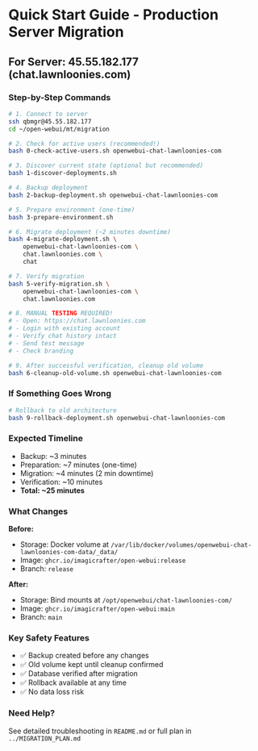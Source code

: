 # Quick Start Guide - Production Server Migration

## For Server: 45.55.182.177 (chat.lawnloonies.com)

### Step-by-Step Commands

```bash
# 1. Connect to server
ssh qbmgr@45.55.182.177
cd ~/open-webui/mt/migration

# 2. Check for active users (recommended!)
bash 0-check-active-users.sh openwebui-chat-lawnloonies-com

# 3. Discover current state (optional but recommended)
bash 1-discover-deployments.sh

# 4. Backup deployment
bash 2-backup-deployment.sh openwebui-chat-lawnloonies-com

# 5. Prepare environment (one-time)
bash 3-prepare-environment.sh

# 6. Migrate deployment (~2 minutes downtime)
bash 4-migrate-deployment.sh \
    openwebui-chat-lawnloonies-com \
    chat.lawnloonies.com \
    chat

# 7. Verify migration
bash 5-verify-migration.sh \
    openwebui-chat-lawnloonies-com \
    chat.lawnloonies.com

# 8. MANUAL TESTING REQUIRED!
# - Open: https://chat.lawnloonies.com
# - Login with existing account
# - Verify chat history intact
# - Send test message
# - Check branding

# 9. After successful verification, cleanup old volume
bash 6-cleanup-old-volume.sh openwebui-chat-lawnloonies-com
```

### If Something Goes Wrong

```bash
# Rollback to old architecture
bash 9-rollback-deployment.sh openwebui-chat-lawnloonies-com
```

### Expected Timeline

- Backup: ~3 minutes
- Preparation: ~7 minutes (one-time)
- Migration: ~4 minutes (2 min downtime)
- Verification: ~10 minutes
- **Total: ~25 minutes**

### What Changes

**Before:**
- Storage: Docker volume at `/var/lib/docker/volumes/openwebui-chat-lawnloonies-com-data/_data/`
- Image: `ghcr.io/imagicrafter/open-webui:release`
- Branch: `release`

**After:**
- Storage: Bind mounts at `/opt/openwebui/chat-lawnloonies-com/`
- Image: `ghcr.io/imagicrafter/open-webui:main`
- Branch: `main`

### Key Safety Features

- ✅ Backup created before any changes
- ✅ Old volume kept until cleanup confirmed
- ✅ Database verified after migration
- ✅ Rollback available at any time
- ✅ No data loss risk

### Need Help?

See detailed troubleshooting in `README.md` or full plan in `../MIGRATION_PLAN.md`

